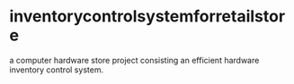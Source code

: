 # inventorycontrolsystemforretailstore
a computer hardware store project consisting an efficient hardware inventory control system.
